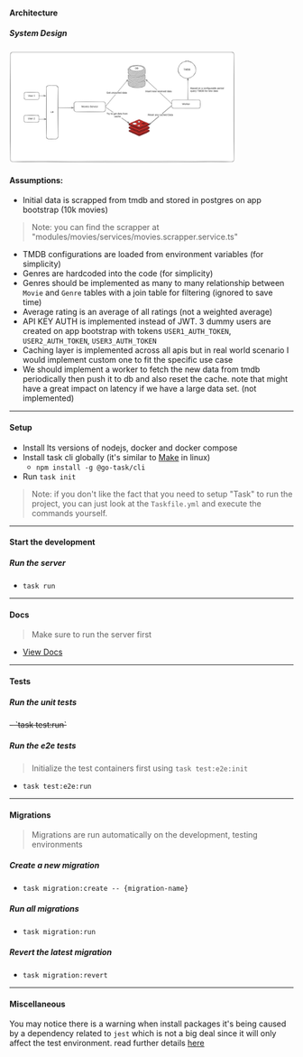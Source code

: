 
#### Architecture
##### System Design
<a href="https://raw.githubusercontent.com/Crackz/kib-challenge/refs/heads/master/diagrams/architecture.png">
<img src="https://raw.githubusercontent.com/Crackz/kib-challenge/refs/heads/master/diagrams/architecture.png" width="400" />
</a>


#### Assumptions: 
- Initial data is scrapped from tmdb and stored in postgres on app bootstrap (10k movies)
> Note: you can find the scrapper at "modules/movies/services/movies.scrapper.service.ts"
- TMDB configurations are loaded from environment variables (for simplicity)
- Genres are hardcoded into the code (for simplicity)
- Genres should be implemented as many to many relationship between `Movie` and `Genre` tables with a join table for filtering (ignored to save time)
- Average rating is an average of all ratings (not a weighted average)
- API KEY AUTH is implemented instead of JWT. 3 dummy users are created on app bootstrap with tokens `USER1_AUTH_TOKEN`, `USER2_AUTH_TOKEN`, `USER3_AUTH_TOKEN`
- Caching layer is implemented across all apis but in real world scenario I would implement custom one to fit the specific use case
- We should implement a worker to fetch the new data from tmdb periodically then push it to db and also reset the cache. note that might have a great impact on latency if we have a large data set. (not implemented)

---

#### Setup

- Install lts versions of nodejs, docker and docker compose
- Install task cli globally (it's similar to [Make](https://www.computerhope.com/unix/umake.htm) in linux)
    -  `npm install -g @go-task/cli`
- Run `task init`

> Note: if you don't like the fact that you need to setup "Task" to run the project, you can just look at the `Taskfile.yml` and execute the commands yourself.
--- 

#### Start the development
##### Run the server
- `task run`

--- 

#### Docs
> Make sure to run the server first
- [View Docs](http://localhost:3000/docs)

---

#### Tests

##### Run the unit tests 
<del>
- `task test:run`
</del>


##### Run the e2e tests
> Initialize the test containers first using `task test:e2e:init`
- `task test:e2e:run`
--- 


#### Migrations
> Migrations are run automatically on the development, testing environments

##### Create a new migration
- `task migration:create -- {migration-name}`

##### Run all migrations
- `task migration:run`

##### Revert the latest migration
- `task migration:revert`

---

#### Miscellaneous

You may notice there is a warning when install packages it's being caused by a dependency related to `jest` which is not a big deal since it will only affect the test environment. read further details [here](https://github.com/jestjs/jest/issues/15173)

